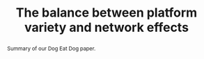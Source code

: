 ---
layout:
title: "The balance between platform variety and network effects"
category: research
published: 1
abstract: Summary of our Dog Eat Dog paper.
journal: VoxEU (2021)
order: 207
peer: 0
coauthors: with <a href = "https://sites.google.com/site/chiarafarronato/"> Chiara Farronato</a> and <a href="https://www.jessica-fong.com/"> Jessica Fong</a>
link: "https://cepr.org/voxeu/columns/balance-between-platform-variety-and-network-effects"
js: "toggleMe('balance'); return false;"
js_abbrev: 'balance'
---